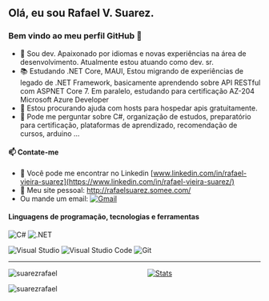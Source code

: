 ## Olá, eu sou Rafael V. Suarez.

### Bem vindo ao meu perfil GitHub 👋

- 🔭 Sou dev. Apaixonado por idiomas e novas experiências na área de desenvolvimento. Atualmente estou atuando como dev. sr.
- 📚 Estudando .NET Core, MAUI, Estou migrando de experiências de legado de .NET Framework, basicamente aprendendo sobre API RESTful com ASPNET Core 7. 
Em paralelo, estudando para certificação AZ-204 Microsoft Azure Developer
- 🤔 Estou procurando ajuda com hosts para hospedar apis gratuitamente.
- 💬 Pode me perguntar sobre C#, organização de estudos, preparatório para certificação, plataformas de aprendizado, recomendação de cursos, arduino ...

#### 📫 Contate-me

- 🔭 Você pode me encontrar no  Linkedin [www.linkedin.com/in/rafael-vieira-suarez](https://www.linkedin.com/in/rafael-vieira-suarez/)
- 💬 Meu site pessoal: http://rafaelsuarez.somee.com/
- Ou mande um email: <a href="mailto:rafaelv_s@hotmail.com"><img alt="Gmail" src="https://img.shields.io/badge/E--Mail-D14836?style=for-the-badge&logo=gmail&logoColor=white" /></a> 
#### Linguagens de programação, tecnologias e ferramentas

<img alt="C#" src="https://img.shields.io/badge/c%23-%23239120.svg?style=for-the-badge&logo=c-sharp&logoColor=white"/> <img alt=".NET" src="https://img.shields.io/badge/.NET-5C2D91?style=for-the-badge&logo=.net&logoColor=white"/>

<img alt="Visual Studio" src="https://img.shields.io/badge/Visual%20Studio-5C2D91.svg?style=for-the-badge&logo=visual-studio&logoColor=white"/> <img alt="Visual Studio Code" src="https://img.shields.io/badge/VS Code-0078d7.svg?style=for-the-badge&logo=visual-studio-code&logoColor=white"/> <img alt="Git" src="https://img.shields.io/badge/git-%23F05033.svg?style=for-the-badge&logo=git&logoColor=white"/> 


<hr>
<div align="center">

 <p><img align="left" src="https://github-readme-stats.vercel.app/api/top-langs?username=suarezrafael&show_icons=true&locale=en&layout=compact" alt="suarezrafael" /></p>

[![Stats](https://github-readme-stats.vercel.app/api?username=suarezrafael&count_private=true&show_icons=true&theme=dracula&hide_title=true&hide_border=true)](https://github.com/anuraghazra/github-readme-stats)</div>

<p><img align="center" src="https://github-readme-streak-stats.herokuapp.com/?user=suarezrafael&" alt="suarezrafael" /></p>
<!--
Here are some ideas to get you started:

- 🔭 I’m currently working on ...
- 🌱 I’m currently learning ...
- 👯 I’m looking to collaborate on ...
- 🤔 I’m looking for help with ...
- 💬 Ask me about ...
- 📫 How to reach me: ...
- 😄 Pronouns: ...
- ⚡ Fun fact: ...
-->
